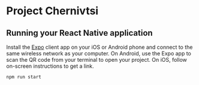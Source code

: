 # Project Chernivtsi

## Running your React Native application
Install the [Expo](https://expo.io/) client app on your iOS or Android phone and connect to the same wireless network as your computer. On Android, use the Expo app to scan the QR code from your terminal to open your project. On iOS, follow on-screen instructions to get a link.

```
npm run start
```
